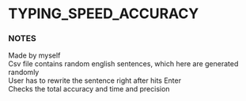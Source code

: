 # TYPING_SPEED_ACCURACY  

### NOTES  
Made by myself  
Csv file contains random english sentences, which here are generated randomly  
User has to rewrite the sentence right after hits Enter  
Checks the total accuracy and time and precision  
